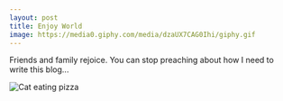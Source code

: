 ```yaml
---
layout: post
title: Enjoy World
image: https://media0.giphy.com/media/dzaUX7CAG0Ihi/giphy.gif
---
```


Friends and family rejoice. You can stop preaching about how I need to write this blog...

![Cat eating pizza](https://media1.giphy.com/media/11dgYWwHnEFomQ/giphy.gif)

